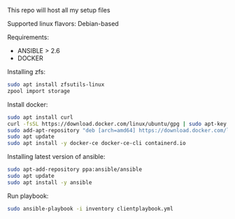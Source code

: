 This repo will host all my setup files

Supported linux flavors: Debian-based  

Requirements:
- ANSIBLE > 2.6 
- DOCKER

Installing zfs:
```bash
sudo apt install zfsutils-linux
zpool import storage
```

Install docker:
```bash
sudo apt install curl
curl -fsSL https://download.docker.com/linux/ubuntu/gpg | sudo apt-key add -
sudo add-apt-repository "deb [arch=amd64] https://download.docker.com/linux/ubuntu $(lsb_release -cs) stable"
sudo apt update
sudo apt install -y docker-ce docker-ce-cli containerd.io
```

Installing latest version of ansible:
```bash
sudo apt-add-repository ppa:ansible/ansible
sudo apt update
sudo apt install -y ansible
```

Run playbook:
```bash
sudo ansible-playbook -i inventory clientplaybook.yml
```

